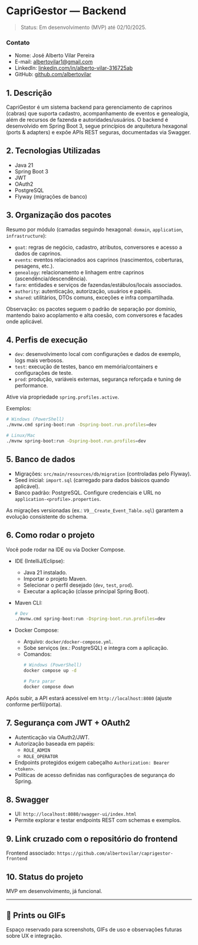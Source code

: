 # CapriGestor — Backend

> Status: Em desenvolvimento (MVP) até 02/10/2025.

### Contato

- Nome: José Alberto Vilar Pereira
- E-mail: [albertovilar1@gmail.com](mailto:albertovilar1@gmail.com)
- LinkedIn: [linkedin.com/in/alberto-vilar-316725ab](https://www.linkedin.com/in/alberto-vilar-316725ab)
- GitHub: [github.com/albertovilar](https://github.com/albertovilar)

## 1. Descrição

CapriGestor é um sistema backend para gerenciamento de caprinos (cabras) que suporta cadastro, acompanhamento de eventos e genealogia, além de recursos de fazenda e autoridades/usuários. O backend é desenvolvido em Spring Boot 3, segue princípios de arquitetura hexagonal (ports & adapters) e expõe APIs REST seguras, documentadas via Swagger.

## 2. Tecnologias Utilizadas

- Java 21
- Spring Boot 3
- JWT
- OAuth2
- PostgreSQL
- Flyway (migrações de banco)

## 3. Organização dos pacotes

Resumo por módulo (camadas seguindo hexagonal: `domain`, `application`, `infrastructure`):

- `goat`: regras de negócio, cadastro, atributos, conversores e acesso a dados de caprinos.
- `events`: eventos relacionados aos caprinos (nascimentos, coberturas, pesagens, etc.).
- `genealogy`: relacionamento e linhagem entre caprinos (ascendência/descendência).
- `farm`: entidades e serviços de fazendas/estábulos/locais associados.
- `authority`: autenticação, autorização, usuários e papéis.
- `shared`: utilitários, DTOs comuns, exceções e infra compartilhada.

Observação: os pacotes seguem o padrão de separação por domínio, mantendo baixo acoplamento e alta coesão, com conversores e facades onde aplicável.

## 4. Perfis de execução

- `dev`: desenvolvimento local com configurações e dados de exemplo, logs mais verbosos.
- `test`: execução de testes, banco em memória/containers e configurações de teste.
- `prod`: produção, variáveis externas, segurança reforçada e tuning de performance.

Ative via propriedade `spring.profiles.active`.

Exemplos:

```bash
# Windows (PowerShell)
./mvnw.cmd spring-boot:run -Dspring-boot.run.profiles=dev

# Linux/Mac
./mvnw spring-boot:run -Dspring-boot.run.profiles=dev
```

## 5. Banco de dados

- Migrações: `src/main/resources/db/migration` (controladas pelo Flyway).
- Seed inicial: `import.sql` (carregado para dados básicos quando aplicável).
- Banco padrão: PostgreSQL. Configure credenciais e URL no `application-<profile>.properties`.

As migrações versionadas (ex.: `V9__Create_Event_Table.sql`) garantem a evolução consistente do schema.

## 6. Como rodar o projeto

Você pode rodar na IDE ou via Docker Compose.

- IDE (IntelliJ/Eclipse):
  - Java 21 instalado.
  - Importar o projeto Maven.
  - Selecionar o perfil desejado (`dev`, `test`, `prod`).
  - Executar a aplicação (classe principal Spring Boot).

- Maven CLI:
  ```bash
  # Dev
  ./mvnw.cmd spring-boot:run -Dspring-boot.run.profiles=dev
  ```

- Docker Compose:
  - Arquivo: `docker/docker-compose.yml`.
  - Sobe serviços (ex.: PostgreSQL) e integra com a aplicação.
  - Comandos:
    ```bash
    # Windows (PowerShell)
    docker compose up -d
    
    # Para parar
    docker compose down
    ```

Após subir, a API estará acessível em `http://localhost:8080` (ajuste conforme perfil/porta).

## 7. Segurança com JWT + OAuth2

- Autenticação via OAuth2/JWT.
- Autorização baseada em papéis:
  - `ROLE_ADMIN`
  - `ROLE_OPERATOR`
- Endpoints protegidos exigem cabeçalho `Authorization: Bearer <token>`.
- Políticas de acesso definidas nas configurações de segurança do Spring.

## 8. Swagger

- UI: `http://localhost:8080/swagger-ui/index.html`
- Permite explorar e testar endpoints REST com schemas e exemplos.

## 9. Link cruzado com o repositório do frontend

Frontend associado: `https://github.com/albertovilar/caprigestor-frontend`

## 10. Status do projeto

MVP em desenvolvimento, já funcional.

---

## 📸 Prints ou GIFs

Espaço reservado para screenshots, GIFs de uso e observações futuras sobre UX e integração.